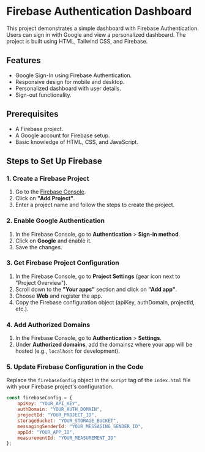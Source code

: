 # Firebase Authentication Dashboard

This project demonstrates a simple dashboard with Firebase Authentication. Users can sign in with Google and view a personalized dashboard. The project is built using HTML, Tailwind CSS, and Firebase.

## Features
- Google Sign-In using Firebase Authentication.
- Responsive design for mobile and desktop.
- Personalized dashboard with user details.
- Sign-out functionality.

## Prerequisites
- A Firebase project.
- A Google account for Firebase setup.
- Basic knowledge of HTML, CSS, and JavaScript.

## Steps to Set Up Firebase

### 1. Create a Firebase Project
1. Go to the [Firebase Console](https://console.firebase.google.com/).
2. Click on **"Add Project"**.
3. Enter a project name and follow the steps to create the project.

### 2. Enable Google Authentication
1. In the Firebase Console, go to **Authentication** > **Sign-in method**.
2. Click on **Google** and enable it.
3. Save the changes.

### 3. Get Firebase Project Configuration
1. In the Firebase Console, go to **Project Settings** (gear icon next to "Project Overview").
2. Scroll down to the **"Your apps"** section and click on **"Add app"**.
3. Choose **Web** and register the app.
4. Copy the Firebase configuration object (apiKey, authDomain, projectId, etc.).

### 4. Add Authorized Domains
1. In the Firebase Console, go to **Authentication** > **Settings**.
2. Under **Authorized domains**, add the domainsz where your app will be hosted (e.g., `localhost` for development).

### 5. Update Firebase Configuration in the Code
Replace the `firebaseConfig` object in the `script` tag of the `index.html` file with your Firebase project's configuration.

```javascript
const firebaseConfig = {
    apiKey: "YOUR_API_KEY",
    authDomain: "YOUR_AUTH_DOMAIN",
    projectId: "YOUR_PROJECT_ID",
    storageBucket: "YOUR_STORAGE_BUCKET",
    messagingSenderId: "YOUR_MESSAGING_SENDER_ID",
    appId: "YOUR_APP_ID",
    measurementId: "YOUR_MEASUREMENT_ID"
};
